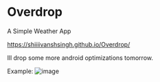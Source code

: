 # Overdrop
A Simple Weather App

https://shiiiivanshsingh.github.io/Overdrop/

Ill drop some more android optimizations tomorrow.

Example:
![image](https://github.com/user-attachments/assets/250a15c6-ab46-4ed6-9f5d-a8e93856ff1a)


